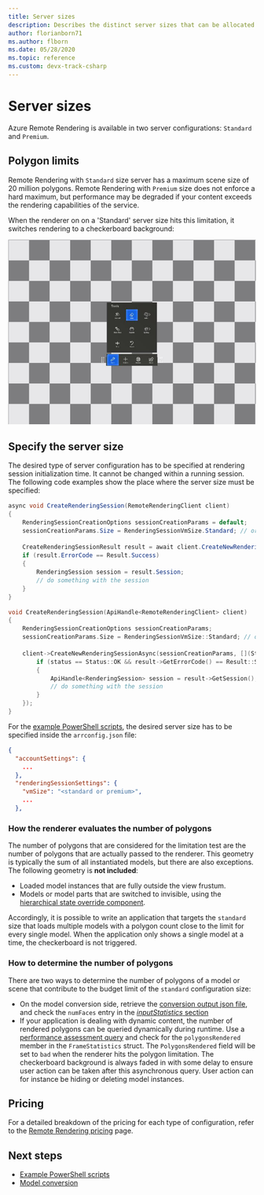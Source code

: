```yaml
---
title: Server sizes
description: Describes the distinct server sizes that can be allocated
author: florianborn71
ms.author: flborn
ms.date: 05/28/2020
ms.topic: reference
ms.custom: devx-track-csharp
---
```


# Server sizes

Azure Remote Rendering is available in two server configurations: `Standard` and `Premium`.

## Polygon limits

Remote Rendering with `Standard` size server has a maximum scene size of 20 million polygons. Remote Rendering with `Premium` size does not enforce a hard maximum, but performance may be degraded if your content exceeds the rendering capabilities of the service.

When the renderer on on a 'Standard' server size hits this limitation, it switches rendering to a checkerboard background:

![Screenshot shows a grid of black and white squares with a Tools menu.](media/checkerboard.png)

## Specify the server size

The desired type of server configuration has to be specified at rendering session initialization time. It cannot be changed within a running session. The following code examples show the place where the server size must be specified:

```cs
async void CreateRenderingSession(RemoteRenderingClient client)
{
    RenderingSessionCreationOptions sessionCreationParams = default;
    sessionCreationParams.Size = RenderingSessionVmSize.Standard; // or  RenderingSessionVmSize.Premium

    CreateRenderingSessionResult result = await client.CreateNewRenderingSessionAsync(sessionCreationParams);
    if (result.ErrorCode == Result.Success)
    {
        RenderingSession session = result.Session;
        // do something with the session
    }
}
```

```cpp
void CreateRenderingSession(ApiHandle<RemoteRenderingClient> client)
{
    RenderingSessionCreationOptions sessionCreationParams;
    sessionCreationParams.Size = RenderingSessionVmSize::Standard; // or  RenderingSessionVmSize::Premium

    client->CreateNewRenderingSessionAsync(sessionCreationParams, [](Status status, ApiHandle<CreateRenderingSessionResult> result) {
        if (status == Status::OK && result->GetErrorCode() == Result::Success)
        {
            ApiHandle<RenderingSession> session = result->GetSession();
            // do something with the session
        }
    });
}

```

For the [example PowerShell scripts](../samples/powershell-example-scripts.md), the desired server size has to be specified inside the `arrconfig.json` file:

```json
{
  "accountSettings": {
    ...
  },
  "renderingSessionSettings": {
    "vmSize": "<standard or premium>",
    ...
  },
```

### How the renderer evaluates the number of polygons

The number of polygons that are considered for the limitation test are the number of polygons that are actually passed to the renderer. This geometry is typically the sum of all instantiated models, but there are also exceptions. The following geometry is **not included**:
* Loaded model instances that are fully outside the view frustum.
* Models or model parts that are switched to invisible, using the [hierarchical state override component](../overview/features/override-hierarchical-state.md).

Accordingly, it is possible to write an application that targets the `standard` size that loads multiple models with a polygon count close to the limit for every single model. When the application only shows a single model at a time, the checkerboard is not triggered.

### How to determine the number of polygons

There are two ways to determine the number of polygons of a model or scene that contribute to the budget limit of the `standard` configuration size:
* On the model conversion side, retrieve the [conversion output json file](../how-tos/conversion/get-information.md), and check the `numFaces` entry in the [*inputStatistics* section](../how-tos/conversion/get-information.md#the-inputstatistics-section)
* If your application is dealing with dynamic content, the number of rendered polygons can be queried dynamically during runtime. Use a [performance assessment query](../overview/features/performance-queries.md#performance-assessment-queries) and check for the `polygonsRendered` member in the `FrameStatistics` struct. The `PolygonsRendered` field will be set to `bad` when the renderer hits the polygon limitation. The checkerboard background is always faded in with some delay to ensure user action can be taken after this asynchronous query. User action can for instance be hiding or deleting model instances.

## Pricing

For a detailed breakdown of the pricing for each type of configuration, refer to the [Remote Rendering pricing](https://azure.microsoft.com/pricing/details/remote-rendering) page.

## Next steps
* [Example PowerShell scripts](../samples/powershell-example-scripts.md)
* [Model conversion](../how-tos/conversion/model-conversion.md)

